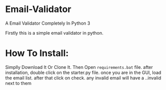 # Email-Validator
A Email Validator Completely In Python 3




Firstly this is a simple email validator in python.


# How To Install:

Simplly Download It Or Clone It. Then Open `requirements.bat` file. after installation, double click on the starter.py file. once you are in the GUI, load the email list. after that click on check. any invalid email will have a ..invalid next to them
